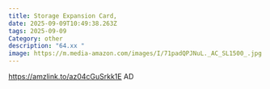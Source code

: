 ```yaml
---
title: Storage Expansion Card,
date: 2025-09-09T10:49:38.263Z
tags: 2025-09-09
Category: other
description: "64.xx "
image: https://m.media-amazon.com/images/I/71padQPJNuL._AC_SL1500_.jpg
---
```

https://amzlink.to/az04cGuSrkk1E
AD